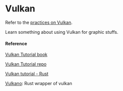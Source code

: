 # Vulkan

Refer to the [practices on Vulkan](https://github.com/GarfieldZHU/my-vulkan).

Learn something about using Vulkan for graphic stuffs.



#### Reference

[Vulkan Tutorial book](https://vulkan-tutorial.com/)

[Vulkan Tutorial repo](https://github.com/Overv/VulkanTutorial)

[Vulkan tutorial - Rust](https://github.com/bwasty/vulkan-tutorial-rs)

[Vulkano](https://github.com/vulkano-rs/vulkano): Rust wrapper of vulkan
